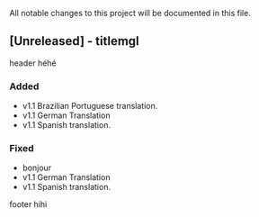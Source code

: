 All notable changes to this project will be documented in this file.

## [Unreleased] - titlemgl

header héhé

### Added

- v1.1 Brazilian Portuguese translation.
- v1.1 German Translation
- v1.1 Spanish translation.

### Fixed

- bonjour
- v1.1 German Translation
- v1.1 Spanish translation.

footer hihi

